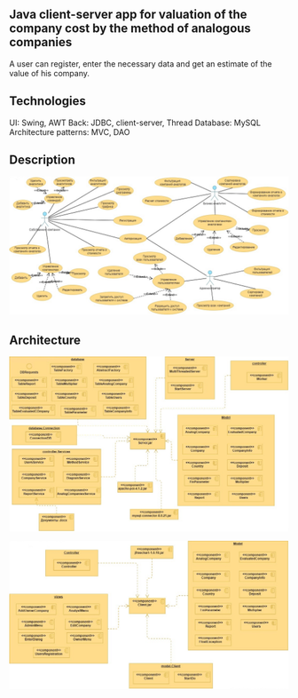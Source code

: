 ## Java client-server app for valuation of the company cost by the method of analogous companies
A user can register, enter the necessary data and get an estimate of the value of his company.
## Technologies
UI: Swing, AWT
Back: JDBC, client-server, Thread
Database: MySQL
Architecture patterns: MVC, DAO
## Description
![The functionality of the application is presented in the use-case diagram:](diagrams/UseCase.vpd.jpg)

## Architecture
![Server](diagrams/serverComponents.vpd.jpg)

![Client](diagrams/clientcomponents.vpd.jpg)

